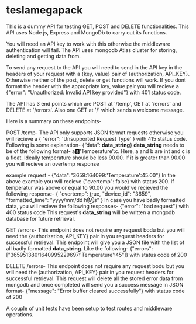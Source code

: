 # teslamegapack

This is a dummy API for testing GET, POST and DELETE functionalities. This API uses Node js, Express and MongoDb to carry out its functions.

You will need an API key to work with this otherwise the middleware authentication will fail.
The API uses mongodb Atlas cluster for storing, deleting and getting data from.

To send any request to the API you will need to send in the API key in the headers of your request with a {key, value} pair of {authorization, API_KEY}. Otherwise neither of the post, delete or get functions will work. If you dont format the header with the appropriate key, value pair you will recieve a {"error": "Unauthorized: Invalid API key provided"} with 401 status code.

The API has 3 end points which are POST at '/temp', GET at '/errors' and DELETE at '/errors'. Also one GET at '/' which sends a welcome message.

Here is a summary on these endpoints-

POST /temp-
The API only supports JSON format requests otherwise you will recieve a { "error": 'Unsupported Request Type' } with 415 status code. Following is some explanation- 
{“data”: __data_string__}
__data_string__ needs to be of the following format-  a:b:'Temperature':c.
Here, a and b are int and c is a float. Ideally temperature should be less 90.00. If it is greater than 90.00 you will recieve an overtemp response

example request - {"data":"3659:164099:'Temperature':45.00"}
In the above example you will recieve {"overtemp": false} with status 200. If temperatur was above or equal to 90.00 you would've recieved the following response-
{
    "overtemp": true,
    "device_id": "3659",
    "formatted_time": "yyyy/mm/dd h:m:s"
}
In case you have badly formatted data, you will recieve the following responses- {"error": "bad request"} with 400 status code
This request's __data_string__ will be written a mongodb database for future retrieval.

GET /errors-
This endpoint does not require any request bodu but you will need the {authorization, API_KEY} pair in you request headers for successful retrieval.
This endpoint will give you a JSON file with the list of all badly formatted __data_string__. Like the following-
{"errors": ["365951380:1640995229697:'Temperature':45"]} with status code of 200

DELETE /errors-
This endpoint does not require any request bodu but you will need the {authorization, API_KEY} pair in you request headers for successful retrieval.
This request will delete all the stored error data from mongodb and once completed will send you a success message in JSON format-
{"message": "Error buffer cleared successfully"} with status code of 200


A couple of unit tests have been setup to test routes and middleware operations.